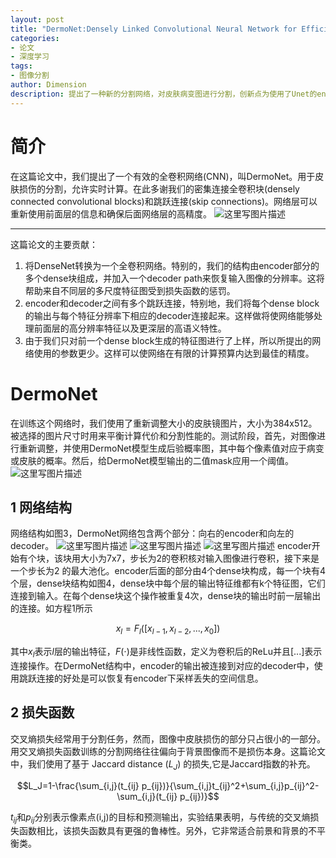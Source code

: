 ```yaml
---
layout: post
title: "DermoNet:Densely Linked Convolutional Neural Network for Efficient Skin Lesion Segmentation"
categories: 
- 论文
- 深度学习
tags: 
- 图像分割
author: Dimension
description: 提出了一种新的分割网络，对皮肤病变图进行分割，创新点为使用了Unet的encoder和decoder原理，连接了残差块，接了DenseNet的特点，网络较大
---
```


# 简介
在这篇论文中，我们提出了一个有效的全卷积网络(CNN)，叫DermoNet。用于皮肤损伤的分割，允许实时计算。在此多谢我们的密集连接全卷积块(densely connected convolutional blocks)和跳跃连接(skip connections)。网络层可以重新使用前面层的信息和确保后面网络层的高精度。
![这里写图片描述]({{site.baseurl}}/assets/images/2018-8-27/8.png)

----------
这篇论文的主要贡献：
 1. 将DenseNet转换为一个全卷积网络。特别的，我们的结构由encoder部分的多个dense块组成，并加入一个decoder path来恢复输入图像的分辨率。这将帮助来自不同层的多尺度特征图受到损失函数的惩罚。
 2. encoder和decoder之间有多个跳跃连接，特别地，我们将每个dense block的输出与每个特征分辨率下相应的decoder连接起来。这样做将使网络能够处理前面层的高分辨率特征以及更深层的高语义特性。
 3. 由于我们只对前一个dense block生成的特征图进行了上样，所以所提出的网络使用的参数更少。这样可以使网络在有限的计算预算内达到最佳的精度。
# DermoNet
在训练这个网络时，我们使用了重新调整大小的皮肤镜图片，大小为384x512。被选择的图片尺寸时用来平衡计算代价和分割性能的。测试阶段，首先，对图像进行重新调整，并使用DermoNet模型生成后验概率图，其中每个像素值对应于病变或皮肤的概率。然后，给DermoNet模型输出的二值mask应用一个阈值。
![这里写图片描述]({{site.baseurl}}/assets/images/2018-8-27/9.png)
## 1 网络结构
网络结构如图3，DermoNet网络包含两个部分：向右的encoder和向左的decoder。
![这里写图片描述]({{site.baseurl}}/assets/images/2018-8-27/10.png)
![这里写图片描述]({{site.baseurl}}/assets/images/2018-8-27/12.png)
![这里写图片描述]({{site.baseurl}}/assets/images/2018-8-27/11.png)
encoder开始有个块，该块用大小为7x7，步长为2的卷积核对输入图像进行卷积，接下来是一个步长为2 的最大池化。encoder后面的部分由4个dense块构成，每一个块有4个层，dense块结构如图4，dense块中每个层的输出特征维都有k个特征图，它们连接到输入。在每个dense块这个操作被重复4次，dense块的输出时前一层输出的连接。如方程1所示

$$x_l=F_l([x_{l-1},x_{l-2},...,x_0])$$

其中$x_l$表示$l$层的输出特征，$F(\cdot)$是非线性函数，定义为卷积后的ReLu并且$[...]$表示连接操作。在DermoNet结构中，encoder的输出被连接到对应的decoder中，使用跳跃连接的好处是可以恢复有encoder下采样丢失的空间信息。
## 2 损失函数
交叉熵损失经常用于分割任务，然而，图像中皮肤损伤的部分只占很小的一部分。用交叉熵损失函数训练的分割网络往往偏向于背景图像而不是损伤本身。这篇论文中，我们使用了基于 Jaccard distance ($L_J$) 的损失,它是Jaccard指数的补充。

$$L_J=1-\frac{\sum_{i,j}(t_{ij} p_{ij})}{\sum_{i,j}t_{ij}^2+\sum_{i,j}p_{ij}^2-\sum_{i,j}(t_{ij} p_{ij})}$$

$t_{ij}$和$p_{ij}$分别表示像素点(i,j)的目标和预测输出，实验结果表明，与传统的交叉熵损失函数相比，该损失函数具有更强的鲁棒性。另外，它非常适合前景和背景的不平衡类。
 